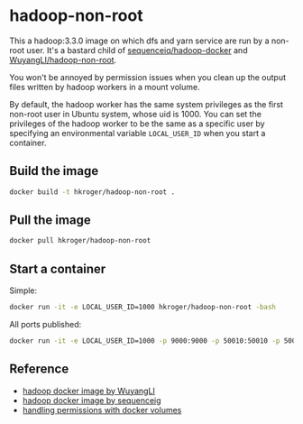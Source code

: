 # hadoop-non-root
This a hadoop:3.3.0 image on which dfs and yarn service are run by a non-root user. It's a bastard child of [sequenceiq/hadoop-docker](https://github.com/sequenceiq/hadoop-docker) and [WuyangLI/hadoop-non-root](https://github.com/WuyangLI/hadoop-non-root).

You won't be annoyed by permission issues when you clean up the output files written by hadoop workers in a mount volume.

By default, the hadoop worker has the same system privileges as the first non-root user in Ubuntu system, whose uid is 1000. You can set the privileges of the hadoop worker to be the same as a specific user by specifying an environmental variable `LOCAL_USER_ID` when you start a container.

## Build the image
```bash
docker build -t hkroger/hadoop-non-root .
```

## Pull the image
```bash
docker pull hkroger/hadoop-non-root
```

## Start a container

Simple:

```bash
docker run -it -e LOCAL_USER_ID=1000 hkroger/hadoop-non-root -bash
```

All ports published:

```bash
docker run -it -e LOCAL_USER_ID=1000 -p 9000:9000 -p 50010:50010 -p 50020:50020 -p 50070:50070 -p 50075:50075 -p 50090:50090 -p 8020:8020 hkroger/hadoop-non-root -bash
```

## Reference
* [hadoop docker image by WuyangLI](https://github.com/WuyangLI/hadoop-non-root)
* [hadoop docker image by sequenceig](https://github.com/sequenceiq/hadoop-docker)
* [handling permissions with docker volumes](https://denibertovic.com/posts/handling-permissions-with-docker-volumes/)
